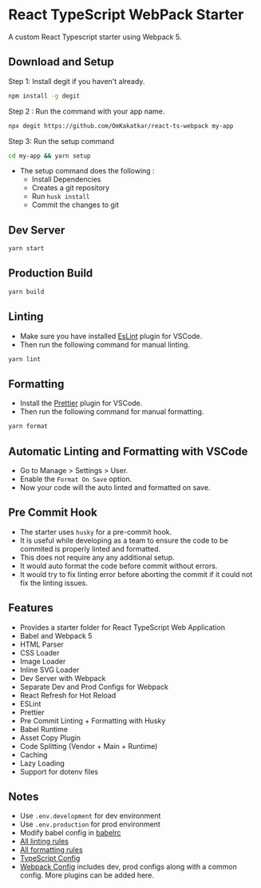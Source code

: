 # React TypeScript WebPack Starter

A custom React Typescript starter using Webpack 5.

## Download and Setup

Step 1: Install degit if you haven't already.

```bash
npm install -g degit
```

Step 2 : Run the command with your app name.

```bash
npx degit https://github.com/OmKakatkar/react-ts-webpack my-app
```

Step 3: Run the setup command

```bash
cd my-app && yarn setup
```

- The setup command does the following :
  - Install Dependencies
  - Creates a git repository
  - Run `husk install`
  - Commit the changes to git

## Dev Server

```bash
yarn start
```

## Production Build

```bash
yarn build
```

## Linting

- Make sure you have installed [EsLint](https://marketplace.visualstudio.com/items?itemName=dbaeumer.vscode-eslint) plugin for VSCode.
- Then run the following command for manual linting.

```bash
yarn lint
```

## Formatting

- Install the [Prettier](https://marketplace.visualstudio.com/items?itemName=esbenp.prettier-vscode) plugin for VSCode.
- Then run the following command for manual formatting.

```bash
yarn format
```

## Automatic Linting and Formatting with VSCode

- Go to Manage > Settings > User.
- Enable the `Format On Save` option.
- Now your code will the auto linted and formatted on save.

## Pre Commit Hook

- The starter uses `husky` for a pre-commit hook.
- It is useful while developing as a team to ensure the code to be commited is properly linted and formatted.
- This does not require any any additional setup.
- It would auto format the code before commit without errors.
- It would try to fix linting error before aborting the commit if it could not fix the linting issues.

## Features

- Provides a starter folder for React TypeScript Web Application
- Babel and Webpack 5
- HTML Parser
- CSS Loader
- Image Loader
- Inline SVG Loader
- Dev Server with Webpack
- Separate Dev and Prod Configs for Webpack
- React Refresh for Hot Reload
- ESLint
- Prettier
- Pre Commit Linting + Formatting with Husky
- Babel Runtime
- Asset Copy Plugin
- Code Splitting (Vendor + Main + Runtime)
- Caching
- Lazy Loading
- Support for dotenv files

## Notes

- Use `.env.development` for dev environment
- Use `.env.production` for prod environment
- Modify babel config in [babelrc](https://github.com/OmKakatkar/react-ts-webpack/blob/main/.babelrc)
- [All linting rules](https://github.com/OmKakatkar/react-ts-webpack/blob/main/.eslintrc.js)
- [All formatting rules](https://github.com/OmKakatkar/react-ts-webpack/blob/main/.prettierrc.js)
- [TypeScript Config](https://github.com/OmKakatkar/react-ts-webpack/blob/main/tsconfig.json)
- [Webpack Config](https://github.com/OmKakatkar/react-ts-webpack/tree/main/webpack) includes dev, prod configs along with a common config. More plugins can be added here.
